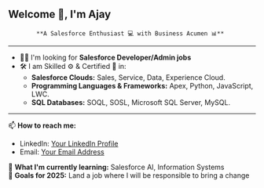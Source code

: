    **Welcome 👋, I'm Ajay**    
---
            **A Salesforce Enthusiast 💻 with Business Acumen 📊**
---
- 👨‍💻 I'm looking for **Salesforce Developer/Admin jobs**
- 🛠️ I am Skilled ⚙️ & Certified 🏅 in:
  - **Salesforce Clouds:** Sales, Service, Data, Experience Cloud.
  - **Programming Languages & Frameworks:** Apex, Python, JavaScript, LWC.
  - **SQL Databases:** SOQL, SOSL, Microsoft SQL Server, MySQL.

---

📫 **How to reach me:**  
- LinkedIn: [Your LinkedIn Profile](https://www.linkedin.com/in/ajay-tupe)
- Email: [Your Email Address](mailto:your-ajaytupe1006@gmail.com)

🌱 **What I'm currently learning:** Salesforce AI, Information Systems  
🎯 **Goals for 2025:** Land a job where I will be responsible to bring a change

